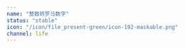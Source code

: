 ```yaml
---
name: "整数转罗马数字"
status: "stable"
icon: "/icon/file_present-green/icon-192-maskable.png"
channel: life
---
```

